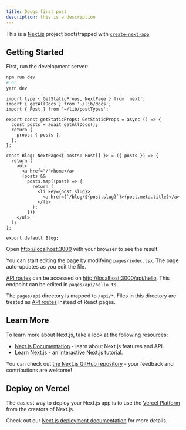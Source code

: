 ```yaml
---
title: Dougs first post
description: this is a description
---
```


This is a [Next.js](https://nextjs.org/) project bootstrapped with [`create-next-app`](https://github.com/vercel/next.js/tree/canary/packages/create-next-app).

## Getting Started

First, run the development server:

```bash
npm run dev
# or
yarn dev
```

```tsx
import type { GetStaticProps, NextPage } from 'next';
import { getAllDocs } from '~/lib/docs';
import { Post } from '~/lib/postTypes';

export const getStaticProps: GetStaticProps = async () => {
  const posts = await getAllDocs();
  return {
    props: { posts },
  };
};

const Blog: NextPage<{ posts: Post[] }> = ({ posts }) => {
  return (
    <ul>
      <a href="/">home</a>
      {posts &&
        posts.map((post) => {
          return (
            <li key={post.slug}>
              <a href={`/blog/${post.slug}`}>{post.meta.title}</a>
            </li>
          );
        })}
    </ul>
  );
};

export default Blog;
```

Open [http://localhost:3000](http://localhost:3000) with your browser to see the result.

You can start editing the page by modifying `pages/index.tsx`. The page auto-updates as you edit the file.

[API routes](https://nextjs.org/docs/api-routes/introduction) can be accessed on [http://localhost:3000/api/hello](http://localhost:3000/api/hello). This endpoint can be edited in `pages/api/hello.ts`.

The `pages/api` directory is mapped to `/api/*`. Files in this directory are treated as [API routes](https://nextjs.org/docs/api-routes/introduction) instead of React pages.

## Learn More

To learn more about Next.js, take a look at the following resources:

- [Next.js Documentation](https://nextjs.org/docs) - learn about Next.js features and API.
- [Learn Next.js](https://nextjs.org/learn) - an interactive Next.js tutorial.

You can check out [the Next.js GitHub repository](https://github.com/vercel/next.js/) - your feedback and contributions are welcome!

## Deploy on Vercel

The easiest way to deploy your Next.js app is to use the [Vercel Platform](https://vercel.com/new?utm_medium=default-template&filter=next.js&utm_source=create-next-app&utm_campaign=create-next-app-readme) from the creators of Next.js.

Check out our [Next.js deployment documentation](https://nextjs.org/docs/deployment) for more details.
